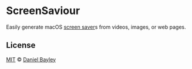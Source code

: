ScreenSaviour
=============
Easily generate macOS [screen saver]s from videos, images, or web pages.

License
-------
[MIT] © [Daniel Bayley]

[MIT]:              LICENSE.md
[Daniel Bayley]:    https://github.com/danielbayley

[screen saver]:     https://support.apple.com/guide/mac-help/mchl4b68853d
